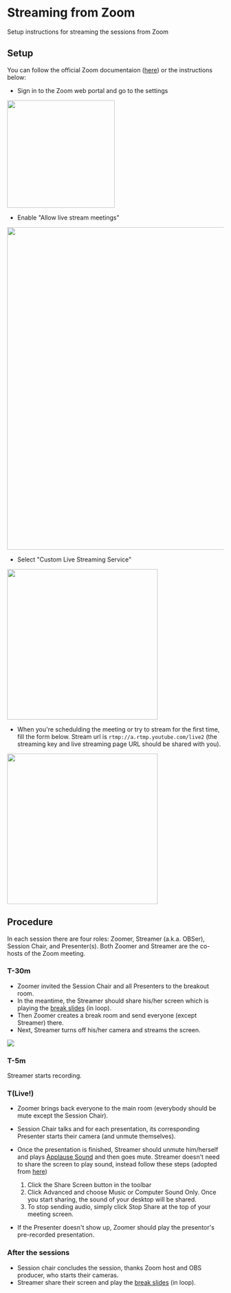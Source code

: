 # Streaming from Zoom

Setup instructions for streaming the sessions from Zoom 

## Setup
You can follow the official Zoom documentaion ([here](https://support.zoom.us/hc/en-us/articles/115001777826-Live-Streaming-Meetings-or-Webinars-Using-a-Custom-Service)) or the instructions below:

- Sign in to the Zoom web portal and go to the settings

<img src="https://raw.githubusercontent.com/noidsirius/icse2020-live/master/stream-zoom/images/A.png" width="250">

- Enable "Allow live stream meetings"

<img src="https://raw.githubusercontent.com/noidsirius/icse2020-live/master/stream-zoom/images/B.png" width="750">


- Select "Custom Live Streaming Service"

<img src="https://raw.githubusercontent.com/noidsirius/icse2020-live/master/stream-zoom/images/C.png" width="350">

- When you're schedulding the meeting or try to stream for the first time, fill the form below. Stream url is `rtmp://a.rtmp.youtube.com/live2` (the streaming key and live streaming page URL should be shared with you).

<img src="https://raw.githubusercontent.com/noidsirius/icse2020-live/master/stream-zoom/images/D.png" width="350">

## Procedure

In each session there are four roles: Zoomer, Streamer (a.k.a. OBSer), Session Chair, and Presenter(s). Both Zoomer and Streamer are the co-hosts of the Zoom meeting. 

### T-30m
- Zoomer invited the Session Chair and all Presenters to the breakout room. 
- In the meantime, the Streamer should share his/her screen which is playing the [break slides](https://raw.githubusercontent.com/noidsirius/icse2020-live/master/stream-zoom/BreakSlides-US.mp4) (in loop).
- Then Zoomer creates a break room and send everyone (except Streamer) there. 
- Next, Streamer turns off his/her camera and streams the screen.

<img src="https://raw.githubusercontent.com/noidsirius/icse2020-live/master/stream-zoom/images/E.png">


### T-5m
Streamer starts recording.

### T(Live!)

- Zoomer brings back everyone to the main room (everybody should be mute except the Session Chair). 
- Session Chair talks and for each presentation, its corresponding Presenter starts their camera (and unmute themselves). 
- Once the presentation is finished, Streamer should unmute him/herself and plays [Applause Sound](https://raw.githubusercontent.com/noidsirius/icse2020-live/master/art/sounds/277019__sandermotions__applause-4.wav) and then goes mute. Streamer doesn't need to share the screen to play sound, instead follow these steps (adopted from [here](https://it.umn.edu/services-technologies/how-tos/zoom-share-computer-sound-during-screen#sharing-music-or-computer-audio-only))
  1. Click the Share Screen button in the toolbar
  2. Click Advanced and choose Music or Computer Sound Only. Once you start sharing, the sound of your desktop will be shared.
  3. To stop sending audio, simply click Stop Share at the top of your meeting screen.
  
- If the Presenter doesn't show up, Zoomer should play the presentor's pre-recorded presentation. 

### After the sessions
- Session chair concludes the session, thanks Zoom host and OBS producer, who starts their cameras.
- Streamer share their screen and play the [break slides](https://raw.githubusercontent.com/noidsirius/icse2020-live/master/stream-zoom/BreakSlides-US.mp4) (in loop).
